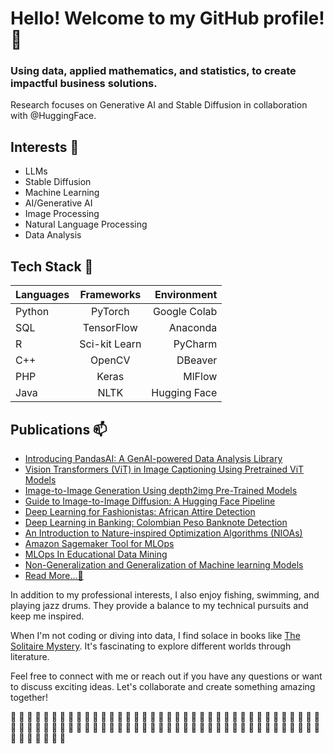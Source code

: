 # Hello! Welcome to my GitHub profile! 👋

### Using data, applied mathematics, and statistics, to create impactful business solutions.

Research focuses on Generative AI and Stable Diffusion in collaboration with @HuggingFace.


## Interests 💞️
- LLMs
- Stable Diffusion
- Machine Learning
- AI/Generative AI
- Image Processing
- Natural Language Processing
- Data Analysis

## Tech Stack 🌱
| Languages | Frameworks    | Environment  |
| --------- |:-------------:| ------------:|
| Python    | PyTorch       | Google Colab |
| SQL       | TensorFlow    | Anaconda     |
| R         | Sci-kit Learn | PyCharm      |
| C++       | OpenCV        | DBeaver      |
| PHP       | Keras         | MlFlow       |
| Java      | NLTK          | Hugging Face |

## Publications 📫
- [Introducing PandasAI: A GenAI-powered Data Analysis Library](https://www.analyticsvidhya.com/blog/2023/07/pandasai-a-genai-powered-data-analysis-library/)
- [Vision Transformers (ViT) in Image Captioning Using Pretrained ViT Models](https://www.analyticsvidhya.com/blog/2023/06/vision-transformers/)
- [Image-to-Image Generation Using depth2img Pre-Trained Models](https://www.analyticsvidhya.com/blog/2023/05/image-to-image-generation-using-depth2img-pre-trained-models/)
- [Guide to Image-to-Image Diffusion: A Hugging Face Pipeline](https://www.analyticsvidhya.com/blog/2023/05/how-to-generate-images-using-stable-diffusion/)
- [Deep Learning for Fashionistas: African Attire Detection](https://www.analyticsvidhya.com/blog/2023/04/deep-learning-for-fashionistas-african-attire-detection/)
- [Deep Learning in Banking: Colombian Peso Banknote Detection](https://www.analyticsvidhya.com/blog/2023/02/deep-learning-in-banking-colombian-peso-banknote-detection/)
- [An Introduction to Nature-inspired Optimization Algorithms (NIOAs)](https://www.analyticsvidhya.com/blog/2022/11/an-introduction-to-nature-inspired-optimization-algorithms-nioas/)
- [Amazon Sagemaker Tool for MLOps](https://www.analyticsvidhya.com/blog/2022/11/amazon-sagemaker-tool-for-mlops/)
- [MLOps In Educational Data Mining](https://www.analyticsvidhya.com/blog/2022/10/mlops-in-educational-data-mining/)
- [Non-Generalization and Generalization of Machine learning Models](https://www.analyticsvidhya.com/blog/2022/10/non-generalization-and-generalization-of-machine-learning-models/)
- [Read More...👀](https://www.analyticsvidhya.com/blog/author/inuwamobarak/)

<!---
inuwamobarak/inuwamobarak is a ✨ special ✨ repository because its `README.md` (this file) appears on your GitHub profile.
You can click the Preview link to take a look at your changes.
--->

In addition to my professional interests, I also enjoy fishing, swimming, and playing jazz drums. They provide a balance to my technical pursuits and keep me inspired.

When I'm not coding or diving into data, I find solace in books like [The Solitaire Mystery](https://en.wikipedia.org/wiki/The_Solitaire_Mystery). It's fascinating to explore different worlds through literature.

Feel free to connect with me or reach out if you have any questions or want to discuss exciting ideas. Let's collaborate and create something amazing together!

💞️ 💞️ 💞️ 💞️ 💞️ 💞️ 💞️ 💞️ 💞️ 💞️ 💞️ 💞️ 💞️ 💞️ 💞️ 💞️ 💞️ 💞️ 💞️ 💞️ 💞️ 💞️ 💞️ 💞️ 💞️ 💞️ 💞️ 💞️ 💞️ 💞️ 💞️ 💞️ 💞️ 💞️ 💞️ 💞️ 💞️ 💞️ 💞️ 💞️ 💞️ 💞️ 💞️ 💞️ 💞️ 💞️ 💞️ 💞️ 💞️ 💞️ 💞️ 💞️ 💞️ 💞️ 💞️ 💞️ 💞️ 💞️ 💞️ 💞️ 💞️ 💞️ 💞️ 💞️ 💞️ 💞️ 💞️ 💞️ 💞️ 💞️ 💞️ 💞️ 💞️ 💞️ 💞️ 💞️ 💞️ 💞️ 💞️ 💞️ 💞️ 💞️ 💞️

